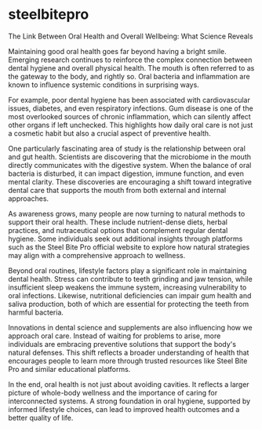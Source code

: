 # steelbitepro

The Link Between Oral Health and Overall Wellbeing: What Science Reveals

Maintaining good oral health goes far beyond having a bright smile. Emerging research continues to reinforce the complex connection between dental hygiene and overall physical health. The mouth is often referred to as the gateway to the body, and rightly so. Oral bacteria and inflammation are known to influence systemic conditions in surprising ways.

For example, poor dental hygiene has been associated with cardiovascular issues, diabetes, and even respiratory infections. Gum disease is one of the most overlooked sources of chronic inflammation, which can silently affect other organs if left unchecked. This highlights how daily oral care is not just a cosmetic habit but also a crucial aspect of preventive health.

One particularly fascinating area of study is the relationship between oral and gut health. Scientists are discovering that the microbiome in the mouth directly communicates with the digestive system. When the balance of oral bacteria is disturbed, it can impact digestion, immune function, and even mental clarity. These discoveries are encouraging a shift toward integrative dental care that supports the mouth from both external and internal approaches.

As awareness grows, many people are now turning to natural methods to support their oral health. These include nutrient-dense diets, herbal practices, and nutraceutical options that complement regular dental hygiene. Some individuals seek out additional insights through platforms such as the Steel Bite Pro official website to explore how natural strategies may align with a comprehensive approach to wellness.

Beyond oral routines, lifestyle factors play a significant role in maintaining dental health. Stress can contribute to teeth grinding and jaw tension, while insufficient sleep weakens the immune system, increasing vulnerability to oral infections. Likewise, nutritional deficiencies can impair gum health and saliva production, both of which are essential for protecting the teeth from harmful bacteria.

Innovations in dental science and supplements are also influencing how we approach oral care. Instead of waiting for problems to arise, more individuals are embracing preventive solutions that support the body's natural defenses. This shift reflects a broader understanding of health that encourages people to learn more through trusted resources like Steel Bite Pro and similar educational platforms.

In the end, oral health is not just about avoiding cavities. It reflects a larger picture of whole-body wellness and the importance of caring for interconnected systems. A strong foundation in oral hygiene, supported by informed lifestyle choices, can lead to improved health outcomes and a better quality of life.
